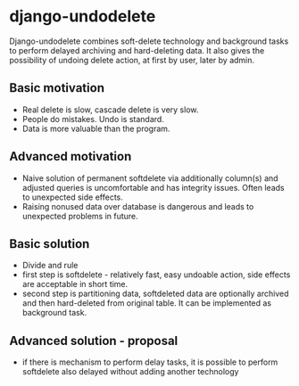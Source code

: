 django-undodelete
=================

Django-undodelete combines soft-delete technology and background tasks to perform delayed archiving and hard-deleting data. It also gives the possibility of undoing delete action, at first by user, later by admin.


Basic motivation
----------------

- Real delete is slow, cascade delete is very slow.
- People do mistakes. Undo is standard.
- Data is more valuable than the program.

Advanced motivation
----------------

- Naive solution of permanent softdelete via additionally column(s) and adjusted queries is uncomfortable and has integrity issues. Often leads to unexpected side effects.
- Raising nonused data over database is dangerous and leads to unexpected problems in future.

Basic solution
----------------

- Divide and rule
- first step is softdelete - relatively fast, easy undoable action, side effects are acceptable in short time.
- second step is partitioning data, softdeleted data are optionally archived and then hard-deleted from original table. It can be implemented as background task.

Advanced solution - proposal
------------------

- if there is mechanism to perform delay tasks, it is possible to perform softdelete also delayed without adding another technology

